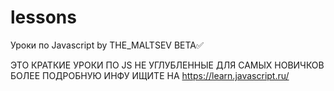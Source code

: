 # lessons
Уроки по Javascript by THE_MALTSEV BETA✅

ЭТО КРАТКИЕ УРОКИ ПО JS НЕ УГЛУБЛЕННЫЕ ДЛЯ САМЫХ НОВИЧКОВ
БОЛЕЕ ПОДРОБНУЮ ИНФУ ИЩИТЕ НА https://learn.javascript.ru/
